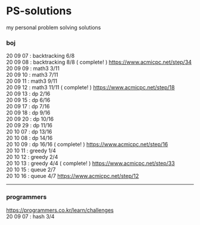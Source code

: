 # PS-solutions
my personal problem solving solutions

### boj
20 09 07 : backtracking 6/8  
20 09 08 : backtracking 8/8 ( complete! ) https://www.acmicpc.net/step/34  
20 09 09 : math3 3/11  
20 09 10 : math3 7/11  
20 09 11 : math3 9/11  
20 09 12 : math3 11/11 ( complete! ) https://www.acmicpc.net/step/18  
20 09 13 : dp 2/16  
20 09 15 : dp 6/16  
20 09 17 : dp 7/16  
20 09 18 : dp 9/16  
20 09 20 : dp 10/16   
20 09 29 : dp 11/16   
20 10 07 : dp 13/16   
20 10 08 : dp 14/16    
20 10 09 : dp 16/16 ( complete! ) https://www.acmicpc.net/step/16   
20 10 11 : greedy 1/4   
20 10 12 : greedy 2/4   
20 10 13 : greedy 4/4 ( complete! ) https://www.acmicpc.net/step/33   
20 10 15 : queue 2/7   
20 10 16 : queue 4/7 https://www.acmicpc.net/step/12   

- - -
### programmers
https://programmers.co.kr/learn/challenges  
20 09 07 : hash 3/4
